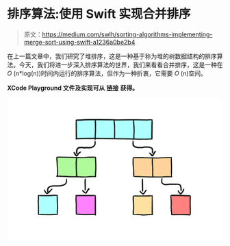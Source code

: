 # 排序算法:使用 Swift 实现合并排序

> 原文：<https://medium.com/swlh/sorting-algorithms-implementing-merge-sort-using-swift-a1236a0be2b4>

在上一篇文章中，我们研究了堆排序，这是一种基于称为堆的树数据结构的排序算法。今天，我们将进一步深入排序算法的世界，我们来看看合并排序，这是一种在 *O* (n*log(n))时间内运行的排序算法，但作为一种折衷，它需要 *O* (n)空间。

**XCode Playground 文件及实现可从** [**链接**](https://github.com/JimmyMAndersson/SortingAlgorithms) **获得。**

![](img/0fd57feaf1ea5fa6985f92059d4f6178.png)